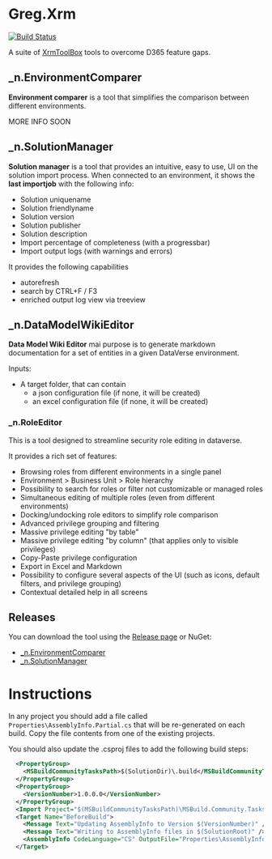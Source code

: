 # Greg.Xrm

[![Build Status](https://neronotte.visualstudio.com/Greg.Xrm/_apis/build/status/neronotte.Greg.Xrm?branchName=master)](https://neronotte.visualstudio.com/Greg.Xrm/_build/latest?definitionId=2&branchName=master)

A suite of [XrmToolBox](https://www.xrmtoolbox.com/) tools to overcome D365 feature gaps.

## _n.EnvironmentComparer

**Environment comparer** is a tool that simplifies the comparison between different environments.

MORE INFO SOON

## _n.SolutionManager

**Solution manager** is a tool that provides an intuitive, easy to use, UI on the solution import process.
When connected to an environment, it shows the **last importjob** with the following info:

- Solution uniquename
- Solution friendlyname
- Solution version
- Solution publisher
- Solution description
- Import percentage of completeness (with a progressbar)
- Import output logs (with warnings and errors)

It provides the following capabilities

- autorefresh
- search by CTRL+F / F3
- enriched output log view via treeview

## _n.DataModelWikiEditor

**Data Model Wiki Editor** mai purpose is to generate markdown documentation
for a set of entities in a given DataVerse environment.

Inputs:
- A target folder, that can contain
   - a json configuration file (if none, it will be created)
   - an excel configuration file (if none, it will be created)


### _n.RoleEditor

This is a tool designed to streamline security role editing in dataverse.

It provides a rich set of features:

- Browsing roles from different environments in a single panel
- Environment > Business Unit > Role hierarchy
- Possibility to search for roles or filter not customizable or managed roles
- Simultaneous editing of multiple roles (even from different environments)
- Docking/undocking role editors to simplify role comparison
- Advanced privilege grouping and filtering
- Massive privilege editing "by table"
- Massive privilege editing "by column" (that applies only to visible privileges)
- Copy-Paste privilege configuration
- Export in Excel and Markdown
- Possibility to configure several aspects of the UI (such as icons, default filters, and privilege grouping)
- Contextual detailed help in all screens



## Releases

You can download the tool using the [Release page](https://github.com/neronotte/Greg.Xrm/releases) or NuGet:

- [_n.EnvironmentComparer](https://www.nuget.org/packages/Greg.Xrm.EnvironmentComparer)
- [_n.SolutionManager](https://www.nuget.org/packages/Greg.Xrm.SolutionManager)




# Instructions

In any project you should add a file called `Properties\AssemblyInfo.Partial.cs`
that will be re-generated on each build. Copy the file contents from one of the existing projects.

You should also update the .csproj files to add the following build steps:

```xml
  <PropertyGroup>
    <MSBuildCommunityTasksPath>$(SolutionDir)\.build</MSBuildCommunityTasksPath>
  </PropertyGroup>
  <PropertyGroup>
    <VersionNumber>1.0.0.0</VersionNumber>
  </PropertyGroup>
  <Import Project="$(MSBuildCommunityTasksPath)\MSBuild.Community.Tasks.Targets" />
  <Target Name="BeforeBuild">
    <Message Text="Updating AssemblyInfo to Version $(VersionNumber)" />
    <Message Text="Writing to AssemblyInfo files in $(SolutionRoot)" />
    <AssemblyInfo CodeLanguage="CS" OutputFile="Properties\AssemblyInfo.Partial.cs" AssemblyVersion="$(VersionNumber)" AssemblyFileVersion="$(VersionNumber)" />
  </Target>
```